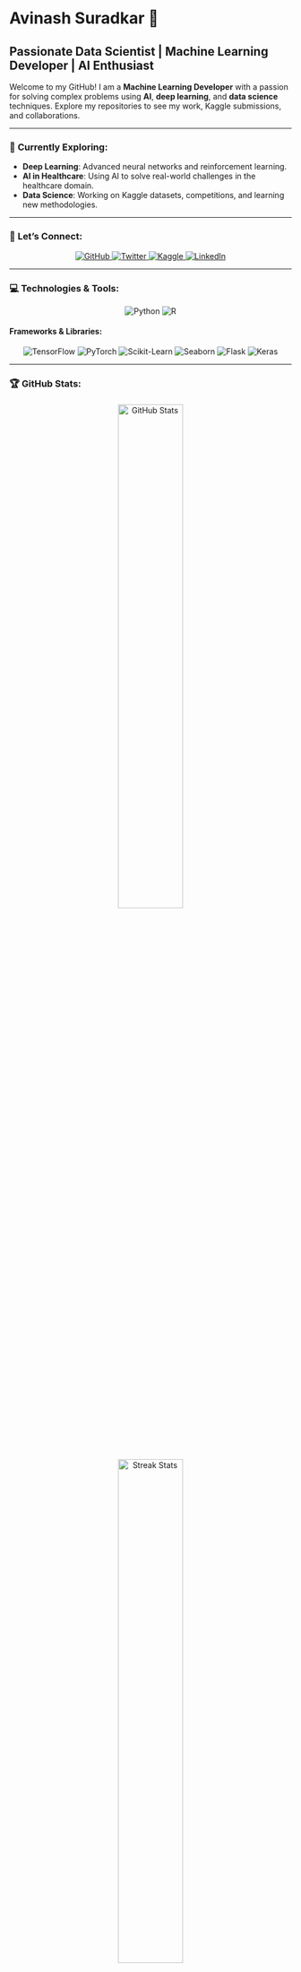 # Avinash Suradkar 👋

## **Passionate Data Scientist | Machine Learning Developer | AI Enthusiast**

Welcome to my GitHub! I am a **Machine Learning Developer** with a passion for solving complex problems using **AI**, **deep learning**, and **data science** techniques. Explore my repositories to see my work, Kaggle submissions, and collaborations.

---

### 📍 **Currently Exploring:**
- **Deep Learning**: Advanced neural networks and reinforcement learning.
- **AI in Healthcare**: Using AI to solve real-world challenges in the healthcare domain.
- **Data Science**: Working on Kaggle datasets, competitions, and learning new methodologies.

---

### 🤝 **Let’s Connect:**

<p align="center">
  <a href="https://github.com/avinashsuradkar" target="_blank" aria-label="GitHub Profile">
    <img src="https://img.shields.io/badge/GitHub-181717?style=for-the-badge&logo=github&logoColor=white" alt="GitHub"/>
  </a>
  <a href="https://x.com/AvinashEEML" target="_blank" aria-label="Twitter Profile">
    <img src="https://img.shields.io/badge/Twitter-1DA1F2?style=for-the-badge&logo=twitter&logoColor=white" alt="Twitter"/>
  </a>
  <a href="https://www.kaggle.com/avinashsuradkar" target="_blank" aria-label="Kaggle Profile">
    <img src="https://img.shields.io/badge/Kaggle-20BEFF?style=for-the-badge&logo=kaggle&logoColor=white" alt="Kaggle"/>
  </a>
  <a href="https://www.linkedin.com/in/avinash-suradkar-aa8385219/" target="_blank" aria-label="LinkedIn Profile">
    <img src="https://img.shields.io/badge/LinkedIn-0A66C2?style=for-the-badge&logo=linkedin&logoColor=white" alt="LinkedIn"/>
  </a>
</p>

---

### 💻 **Technologies & Tools:**

<p align="center">
  <img src="https://img.shields.io/badge/Python-3776AB?style=for-the-badge&logo=python&logoColor=white" alt="Python"/>
  <img src="https://img.shields.io/badge/R-276DC3?style=for-the-badge&logo=r&logoColor=white" alt="R"/>
</p>

#### **Frameworks & Libraries:**
<p align="center">
  <img src="https://img.shields.io/badge/TensorFlow-FF6F00?style=for-the-badge&logo=tensorflow&logoColor=white" alt="TensorFlow"/>
  <img src="https://img.shields.io/badge/PyTorch-EE4C2C?style=for-the-badge&logo=pytorch&logoColor=white" alt="PyTorch"/>
  <img src="https://img.shields.io/badge/Scikit_Learn-F7931E?style=for-the-badge&logo=scikit-learn&logoColor=white" alt="Scikit-Learn"/>
  <img src="https://img.shields.io/badge/Seaborn-3776AB?style=for-the-badge&logoColor=white" alt="Seaborn"/>
  <img src="https://img.shields.io/badge/Flask-000000?style=for-the-badge&logo=flask&logoColor=white" alt="Flask"/>
  <img src="https://img.shields.io/badge/Keras-D00000?style=for-the-badge&logo=keras&logoColor=white" alt="Keras"/>
</p>

---

### 🏆 **GitHub Stats:**

<p align="center">
  <img src="https://github-readme-stats.vercel.app/api?username=avinashsuradkar&show_icons=true&hide_title=true&hide=prs&count_private=true&theme=radical" alt="GitHub Stats" width="48%" style="margin: 5px; border-radius: 10px;"/>
  <img src="https://github-readme-streak-stats.herokuapp.com/?user=avinashsuradkar&theme=radical" alt="Streak Stats" width="48%" style="margin: 5px; border-radius: 10px;"/>
</p>

---

### 🚀 **Core Competencies:**

- **Machine Learning**: Supervised & unsupervised learning, regression, classification.
- **Deep Learning**: Neural networks, CNN, RNN, transformers, reinforcement learning.
- **Data Engineering**: Data wrangling, feature engineering, preprocessing.
- **AI & NLP**: Natural language processing, text analysis.

---

### 🌱 **Learning & Growing:**
I am continuously expanding my knowledge of **deep learning** frameworks and applying them to **real-world AI applications**. I enjoy solving **Kaggle competitions**, **collaborating on open-source projects**, and exploring new methods to advance **AI research**.

---

### 📍 **Explore My Kaggle Profile:**

<p align="center">
  <a href="https://www.kaggle.com/avinashsuradkar" target="_blank">
    <button style="padding: 12px 30px; font-size: 16px; background-color: #20BEFF; color: white; border: none; border-radius: 30px; cursor: pointer; font-weight: bold; transition: 0.3s;">
      View My Kaggle Profile
    </button>
  </a>
</p>

<p align="center">
  <i style="color: gray;">"Let’s connect, learn, and grow together in the field of AI and data science!"</i>
</p>

